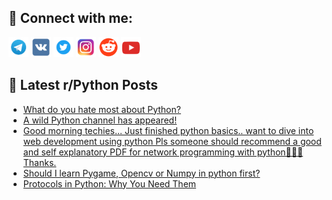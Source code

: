 ## 🔎 Connect with me:
[<img src="https://github.com/bullbesh/bullbesh/blob/main/images/Telegram.png" width="32" height="32" />](https://t.me/bullbesh)
[<img src="https://github.com/bullbesh/bullbesh/blob/main/images/VK.png" width="32" height="32" />](https://vk.com/bullbesh)
[<img src="https://github.com/bullbesh/bullbesh/blob/main/images/Twitter.png" width="32" height="32" />](https://twitter.com/bullbesh1)
[<img src="https://github.com/bullbesh/bullbesh/blob/main/images/Instagram.png" width="32" height="32" />](https://www.instagram.com/bullbesh)
[<img src="https://github.com/bullbesh/bullbesh/blob/main/images/Reddit.png" width="32" height="32" />](https://www.reddit.com/user/bullbesh)
[<img src="https://github.com/bullbesh/bullbesh/blob/main/images/YouTube.png" width="32" height="32" />](https://www.youtube.com/channel/UCtfjRs6uzgq5mfm8S06WTcg)

## 📕 Latest r/Python Posts
<!-- BLOG-POST-LIST:START -->
- [What do you hate most about Python?](https://www.reddit.com/r/Python/comments/w7lpxi/what_do_you_hate_most_about_python/)
- [A wild Python channel has appeared!](https://www.reddit.com/r/Python/comments/w7kzxk/a_wild_python_channel_has_appeared/)
- [Good morning techies... Just finished python basics.. want to dive into web development using python Pls someone should recommend a good and self explanatory PDF for network programming with python🙏🙏🙏 Thanks.](https://www.reddit.com/r/Python/comments/w7kkbb/good_morning_techies_just_finished_python_basics/)
- [Should I learn Pygame, Opencv or Numpy in python first?](https://www.reddit.com/r/Python/comments/w7k64i/should_i_learn_pygame_opencv_or_numpy_in_python/)
- [Protocols in Python: Why You Need Them](https://www.reddit.com/r/Python/comments/w7jlei/protocols_in_python_why_you_need_them/)
<!-- BLOG-POST-LIST:END -->
